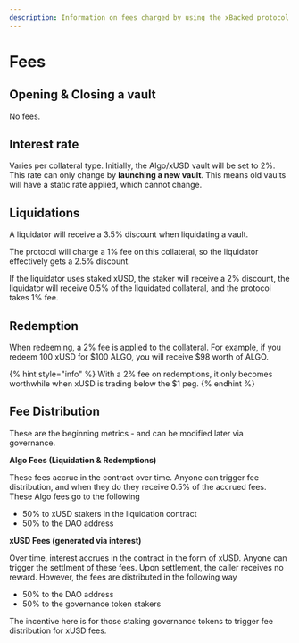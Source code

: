 ```yaml
---
description: Information on fees charged by using the xBacked protocol
---
```


# Fees

## Opening & Closing a vault

No fees.

## Interest rate

Varies per collateral type. Initially, the Algo/xUSD vault will be set to 2%. This rate can only change by **launching a new vault**. This means old vaults will have a static rate applied, which cannot change.

## Liquidations

A liquidator will receive a 3.5% discount when liquidating a vault.

The protocol will charge a 1% fee on this collateral, so the liquidator effectively gets a 2.5% discount.

If the liquidator uses staked xUSD, the staker will receive a 2% discount, the liquidator will receive 0.5% of the liquidated collateral, and the protocol takes 1% fee.

## Redemption

When redeeming, a 2% fee is applied to the collateral. For example, if you redeem 100 xUSD for $100 ALGO, you will receive $98 worth of ALGO.

{% hint style="info" %}
With a 2% fee on redemptions, it only becomes worthwhile when xUSD is trading below the $1 peg.
{% endhint %}

## Fee Distribution

These are the beginning metrics - and can be modified later via governance.

**Algo Fees (Liquidation & Redemptions)**

These fees accrue in the contract over time. Anyone can trigger fee distribution, and when they do they receive 0.5% of the accrued fees. These Algo fees go to the following

* 50% to xUSD stakers in the liquidation contract
* 50% to the DAO address

**xUSD Fees (generated via interest)**

Over time, interest accrues in the contract in the form of xUSD. Anyone can trigger the settlment of these fees. Upon settlement, the caller receives no reward. However, the fees are distributed in the following way

* 50% to the DAO address
* 50% to the governance token stakers

The incentive here is for those staking governance tokens to trigger fee distribution for xUSD fees.
